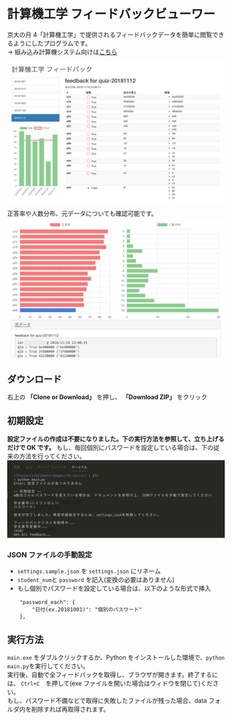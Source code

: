 # 計算機工学 フィードバックビューワー

京大の月 4「計算機工学」で提供されるフィードバックデータを簡単に閲覧できるようにしたプログラムです。  
-> 組み込み計算機システム向けは[こちら](https://github.com/dora1998/Keisanki-Kogaku-FBViewer/tree/cs19)

![Main Image](./img/main1.png)

正答率や人数分布、元データについても確認可能です。
![Main Image 2](./img/main2.png)

## ダウンロード

右上の **「Clone or Download」** を押し、 **「Download ZIP」** をクリック

## 初期設定

**設定ファイルの作成は不要になりました。下の実行方法を参照して、立ち上げるだけで OK です。** もし、毎回個別にパスワードを設定している場合は、下の従来の方法を行ってください。
![Init Image 2](./img/init_settings.png)

### JSON ファイルの手動設定

- `settings.sample.json` を `settings.json` にリネーム
- `student_num`と `password` を記入(変換の必要はありません)
- もし個別でパスワードを設定している場合は、以下のような形式で挿入

```
    "password_each": {
        "日付(ex.20181001)": "個別のパスワード"
    },
```

## 実行方法

`main.exe` をダブルクリックするか、Python をインストールした環境で、`python main.py`を実行してください。  
実行後、自動で全フィードバックを取得し、ブラウザが開きます。終了するには、 `Ctrl+C`　を押して(exe ファイルを開いた場合はウィドウを閉じて)ください。  
もし、パスワード不備などで取得に失敗したファイルが残った場合、data フォルダ内を削除すれば再取得されます。
